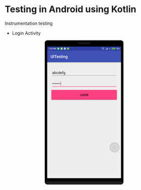 # Testing in Android using Kotlin

Instrumentation testing
* Login Activity
    
<p align="center">
  <img src="https://raw.githubusercontent.com/RumiRajbhandari/Testing-in-android/master/image/device-2018-06-05-133353.png" width="250"/>
</p>